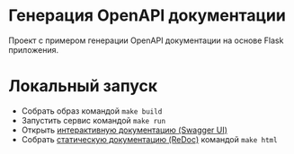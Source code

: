 # Генерация OpenAPI документации

Проект с примером генерации OpenAPI документации на основе Flask приложения.

# Локальный запуск

* Собрать образ командой `make build`
* Запустить сервис командой `make run`
* Открыть [интерактивную документацию (Swagger UI)](http://127.0.0.1:5000/docs/)
* Собрать [статическую документацию (ReDoc)](index.html) командой `make html`
